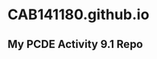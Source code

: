 # CAB141180.github.io
## My PCDE Activity 9.1 Repo
<a href= "https://cab141180.github.io/PCDE-Activity-9.1/">
